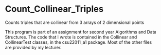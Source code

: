 # Count_Collinear_Triples
Counts triples that are collinear from 3 arrays of 2 dimensional points

This program is part of an assignment for second year Algorithms and Data Structures.
The code that I wrote is contained in the Collinear and CollinearTest classes, in the csu22011_a1 package. Most of the other files are provided by my lecturer.
